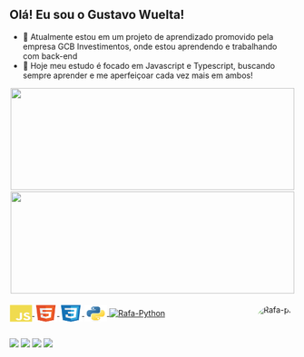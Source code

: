 ## Olá! Eu sou o Gustavo Wuelta!

- 🔭 Atualmente estou em um projeto de aprendizado promovido pela empresa GCB Investimentos, onde estou aprendendo e trabalhando com back-end
- 🌱 Hoje meu estudo é focado em Javascript e Typescript, buscando sempre aprender e me aperfeiçoar cada vez mais em ambos!

<div align="center">
  <a href="https://github.com/rafaballerini">
  <img height="180em" width="500" src="https://github-readme-stats.vercel.app/api?username=GuWuelta&show_icons=true&theme=monokai&include_all_commits=true&count_private=true"/>
  <img height="180em" width="500" src="https://github-readme-stats.vercel.app/api/top-langs/?username=GuWuelta&layout=compact&langs_count=7&theme=monokai"/>
</div>
<div style="display: inline_block"><br>
  <img align="center" alt="Rafa-Js" height="30" width="40" src="https://raw.githubusercontent.com/devicons/devicon/master/icons/javascript/javascript-plain.svg">
  <img align="center" alt="Rafa-HTML" height="30" width="40" src="https://raw.githubusercontent.com/devicons/devicon/master/icons/html5/html5-original.svg">
  <img align="center" alt="Rafa-CSS" height="30" width="40" src="https://raw.githubusercontent.com/devicons/devicon/master/icons/css3/css3-original.svg">
  <img align="center" alt="Rafa-Python" height="30" width="40" src="https://raw.githubusercontent.com/devicons/devicon/master/icons/python/python-original.svg">
  <img align="center" alt="Rafa-Python" height="30" width="40" src="https://cdn.jsdelivr.net/gh/devicons/devicon/icons/java/java-original.svg">
  <img align="right" alt="Rafa-pic" height="150" style="border-radius:50px;" src="https://cdn.discordapp.com/attachments/1045500218541613168/1045500276364283954/Sem_titulo.png">
</div>
  
  ##
 
<div> 
  <a href="https://www.facebook.com/profile.php?id=100007939398389" target="_blank"><img src="https://img.shields.io/badge/Facebook-1877F2?style=for-the-badge&logo=facebook&logoColor=white" target="_blank"></a>
  <a href="https://www.instagram.com/_guwuelta/" target="_blank"><img src="https://img.shields.io/badge/-Instagram-%23E4405F?style=for-the-badge&logo=instagram&logoColor=white" target="_blank"></a>
  <a href = "mailto:gustavo.wuelta@gmail.com"><img src="https://img.shields.io/badge/-Gmail-%23333?style=for-the-badge&logo=gmail&logoColor=white" target="_blank"></a>
  <a href="https://www.linkedin.com/in/gustavo-wuelta/" target="_blank"><img src="https://img.shields.io/badge/-LinkedIn-%230077B5?style=for-the-badge&logo=linkedin&logoColor=white" target="_blank"></a> 
</div>

